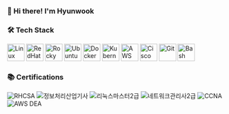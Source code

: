 ### 👋 Hi there! I'm Hyunwook


### 🛠 Tech Stack
<p align="left">
  <img src="https://cdn.jsdelivr.net/gh/devicons/devicon/icons/linux/linux-original.svg" height="40" alt="Linux" />
  <img src="https://cdn.jsdelivr.net/gh/devicons/devicon/icons/redhat/redhat-original.svg" height="40" alt="RedHat" />
  <img src="https://cdn.jsdelivr.net/gh/devicons/devicon/icons/rockylinux/rockylinux-original.svg" height="40" alt="Rocky Linux" />
  <img src="https://cdn.jsdelivr.net/gh/devicons/devicon/icons/ubuntu/ubuntu-plain.svg" height="40" alt="Ubuntu" />
  <img src="https://cdn.jsdelivr.net/gh/devicons/devicon/icons/docker/docker-original.svg" height="40" alt="Docker" />
  <img src="https://cdn.jsdelivr.net/gh/devicons/devicon/icons/kubernetes/kubernetes-plain.svg" height="40" alt="Kubernetes" />
  <img src="https://cdn.jsdelivr.net/gh/devicons/devicon/icons/amazonwebservices/amazonwebservices-original-wordmark.svg" height="40" alt="AWS" />
  <img src="https://cdn.simpleicons.org/cisco/1BA0D7" height="40" alt="Cisco" />
  <img src="https://cdn.jsdelivr.net/gh/devicons/devicon/icons/git/git-original.svg" height="40" alt="Git" />
  <img src="https://cdn.jsdelivr.net/gh/devicons/devicon/icons/bash/bash-original.svg" height="40" alt="Bash" />
</p>




### 📚 Certifications
![RHCSA](https://img.shields.io/badge/RHCSA-RedHat-EE0000?logo=redhat&logoColor=white)
![정보처리산업기사](https://img.shields.io/badge/정보처리산업기사-KR-blue)
![리눅스마스터2급](https://img.shields.io/badge/Linux_Master-2급-yellow?logo=linux&logoColor=black)
![네트워크관리사2급](https://img.shields.io/badge/Network_Manager-2급-green)
![CCNA](https://img.shields.io/badge/Cisco-CCNA-1BA0D7?logo=cisco&logoColor=white)
![AWS DEA](https://img.shields.io/badge/AWS-DEA-232F3E?logo=amazonaws&logoColor=white)
